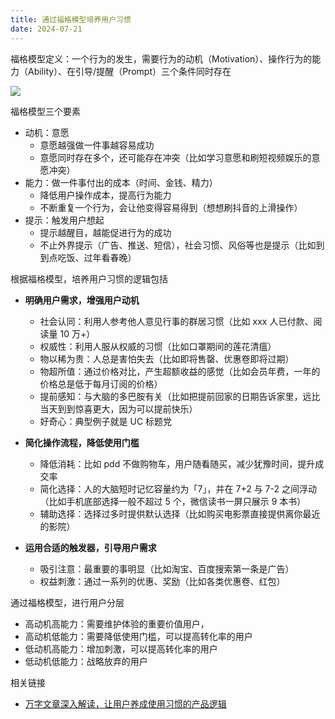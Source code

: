 ```yaml
---
title: 通过福格模型培养用户习惯
date: 2024-07-21
---
```


福格模型定义：一个行为的发生，需要行为的动机（Motivation）、操作行为的能力（Ability）、在引导/提醒（Prompt）三个条件同时存在

![](https://notesimgs.oss-cn-shanghai.aliyuncs.com/img/202405100721283.png)

福格模型三个要素

- 动机：意愿
    - 意愿越强做一件事越容易成功
    - 意愿同时存在多个，还可能存在冲突（比如学习意愿和刷短视频娱乐的意愿冲突）
- 能力：做一件事付出的成本（时间、金钱、精力）
    - 降低用户操作成本，提高行为能力
    - 不断重复一个行为，会让他变得容易得到（想想刷抖音的上滑操作）
- 提示：触发用户想起
    - 提示越醒目，越能促进行为的成功
    - 不止外界提示（广告、推送、短信），社会习惯、风俗等也是提示（比如到到点吃饭、过年看春晚）

根据福格模型，培养用户习惯的逻辑包括

- **明确用户需求，增强用户动机**
    - 社会认同：利用人参考他人意见行事的群居习惯（比如 xxx 人已付款、阅读量 10 万+）
    - 权威性：利用人服从权威的习惯（比如口罩期间的莲花清瘟）
    - 物以稀为贵：人总是害怕失去（比如即将售罄、优惠卷即将过期）
    - 物超所值：通过价格对比，产生超额收益的感觉（比如会员年费，一年的价格总是低于每月订阅的价格）
    - 提前感知：与大脑的多巴胺有关（比如把提前回家的日期告诉家里，远比当天到到惊喜更大，因为可以提前快乐）
    - 好奇心：典型例子就是 UC 标题党

- **简化操作流程，降低使用门槛**
    - 降低消耗：比如 pdd 不做购物车，用户随看随买，减少犹豫时间，提升成交率
    - 简化选择：人的大脑短时记忆容量约为「7」，并在 7+2 与 7-2 之间浮动（比如手机底部选择一般不超过 5 个，微信读书一屏只展示 9 本书）
    - 辅助选择：选择过多时提供默认选择（比如购买电影票直接提供离你最近的影院）

- **运用合适的触发器，引导用户需求**
    - 吸引注意：最重要的事明显（比如淘宝、百度搜索第一条是广告）
    - 权益刺激：通过一系列的优惠、奖励（比如各类优惠卷、红包）

通过福格模型，进行用户分层

- 高动机高能力：需要维护体验的重要价值用户，
- 高动机低能力：需要降低使用门槛，可以提高转化率的用户
- 低动机高能力：增加刺激，可以提高转化率的用户
- 低动机低能力：战略放弃的用户

相关链接

- [万字文章深入解读，让用户养成使用习惯的产品逻辑](https://www.zcool.com.cn/work/ZNjczMDA1NzY=.html?)
